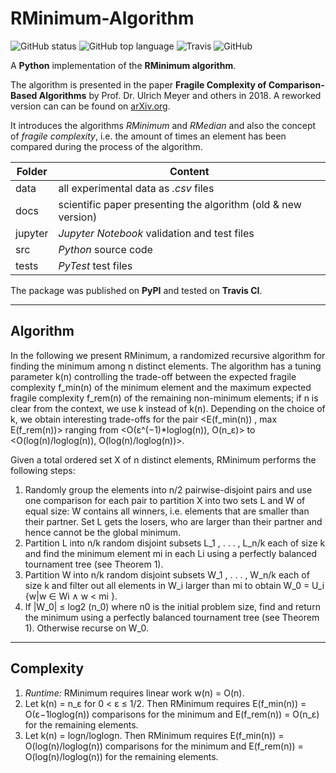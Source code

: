 # RMinimum-Algorithm

![GitHub status](https://img.shields.io/badge/status-release-success) ![GitHub top language](https://img.shields.io/github/languages/top/jfklorenz/python-rminimum) ![Travis](https://travis-ci.org/jfklorenz/RMinimum-Algorithm.svg?branch=master) ![GitHub](https://img.shields.io/github/license/jfklorenz/python-rminimum)

A **Python** implementation of the **RMinimum algorithm**.

The algorithm is presented in the paper **Fragile Complexity of Comparison-Based Algorithms** by Prof. Dr. Ulrich Meyer and others in 2018.
A reworked version can can be found on [arXiv.org](https://arxiv.org/abs/1901.02857 "arXiv.org").

It introduces the algorithms *RMinimum* and *RMedian* and also the concept of *fragile complexity*, i.e. the amount of times an element has been compared during the process of the algorithm.

Folder | Content
--- | ---
data | all experimental data as *.csv* files
docs | scientific paper presenting the algorithm (old & new version)
jupyter | *Jupyter Notebook* validation and test files  
src | *Python* source code
tests | *PyTest* test files

The package was published on **PyPI** and tested on **Travis CI**.

---

## Algorithm
In the following we present RMinimum, a randomized recursive algorithm for finding the minimum among n distinct elements. The algorithm has a tuning parameter k(n) controlling the
trade-off between the expected fragile complexity f_min(n) of the minimum element and the maximum expected fragile complexity f_rem(n) of the remaining non-minimum elements; if n is clear from the context, we use k instead of k(n). Depending on the choice of k, we obtain interesting trade-offs for the pair <E(f_min(n)) , max E(f_rem(n))> ranging from <O(ε^(−1)*loglog(n)), O(n_ε)> to
<O(log(n)/loglog(n)), O(log(n)/loglog(n))>.

Given a total ordered set X of n distinct elements, RMinimum performs the following steps:

1. Randomly group the elements into n/2 pairwise-disjoint pairs and use one comparison for each pair to partition X into two sets L and W of equal size: W contains all winners, i.e. elements that are smaller than their partner. Set L gets the losers, who are larger than their partner and hence cannot be the global minimum.
2. Partition L into n/k random disjoint subsets L_1 , . . . , L_n/k each of size k and find the minimum element mi in each Li using a perfectly balanced tournament tree (see Theorem 1).
3. Partition W into n/k random disjoint subsets W_1 , . . . , W_n/k each of size k and filter out all elements in W_i larger than mi to obtain W_0 = U_i {w|w ∈ Wi ∧ w < mi }.
4. If |W_0| ≤ log2 (n_0) where n0 is the initial problem size, find and return the minimum using a perfectly balanced tournament tree (see Theorem 1). Otherwise recurse on W_0.

---

## Complexity
1. *Runtime:* RMinimum requires linear work w(n) = O(n).
2. Let k(n) = n_ε for 0 < ε ≤ 1/2. Then RMinimum requires E(f_min(n)) = O(ε−1loglog(n)) comparisons for the minimum and E(f_rem(n)) = O(n_ε) for the remaining elements.
3. Let k(n) = logn/loglogn. Then RMinimum requires E(f_min(n)) = O(log(n)/loglog(n)) comparisons for the minimum and E(f_rem(n)) = O(log(n)/loglog(n)) for the remaining elements.
